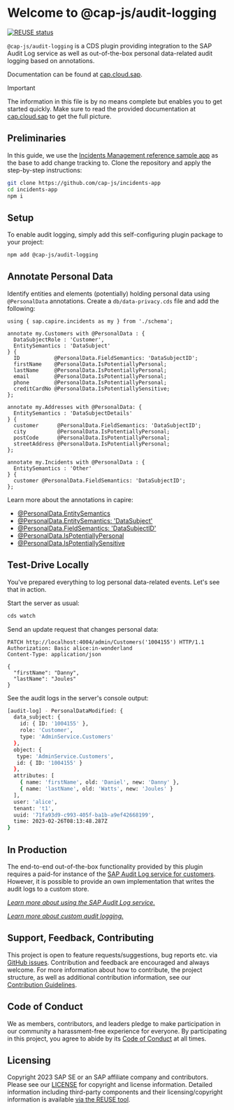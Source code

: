 # Welcome to @cap-js/audit-logging
[![REUSE status](https://api.reuse.software/badge/github.com/cap-js/audit-logging)](https://api.reuse.software/info/github.com/cap-js/audit-logging)

`@cap-js/audit-logging` is a CDS plugin providing integration to the SAP Audit Log service as well as out-of-the-box personal data-related audit logging based on annotations.

Documentation can be found at [cap.cloud.sap](https://cap.cloud.sap/docs/guides/data-privacy). 

> [!IMPORTANT]
> The information in this file is by no means complete but enables you to get started quickly. Make sure to read the provided documentation at [cap.cloud.sap](https://cap.cloud.sap/docs/guides/data-privacy) to get the full picture. 


## Preliminaries

In this guide, we use the [Incidents Management reference sample app](https://github.com/cap-js/incidents-app) as the base to add change tracking to. Clone the repository and apply the step-by-step instructions:

```sh
git clone https://github.com/cap-js/incidents-app
cd incidents-app
npm i
```

## Setup
To enable audit logging, simply add this self-configuring plugin package to your project:

```sh
npm add @cap-js/audit-logging
```

## Annotate Personal Data
Identify entities and elements (potentially) holding personal data using `@PersonalData` annotations. Create a `db/data-privacy.cds` file and add the following:

```cds
using { sap.capire.incidents as my } from './schema';

annotate my.Customers with @PersonalData : {
  DataSubjectRole : 'Customer',
  EntitySemantics : 'DataSubject'
} {
  ID           @PersonalData.FieldSemantics: 'DataSubjectID';
  firstName    @PersonalData.IsPotentiallyPersonal;
  lastName     @PersonalData.IsPotentiallyPersonal;
  email        @PersonalData.IsPotentiallyPersonal;
  phone        @PersonalData.IsPotentiallyPersonal;
  creditCardNo @PersonalData.IsPotentiallySensitive;
};

annotate my.Addresses with @PersonalData: {
  EntitySemantics : 'DataSubjectDetails'
} {
  customer      @PersonalData.FieldSemantics: 'DataSubjectID';
  city          @PersonalData.IsPotentiallyPersonal;
  postCode      @PersonalData.IsPotentiallyPersonal;
  streetAddress @PersonalData.IsPotentiallyPersonal;
};

annotate my.Incidents with @PersonalData : {
  EntitySemantics : 'Other'
} {
  customer @PersonalData.FieldSemantics: 'DataSubjectID';
};

```
Learn more about the annotations in capire:
- [@PersonalData.EntitySemantics](https://cap.cloud.sap/docs/guides/data-privacy/annotations#entitysemantics)
- [@PersonalData.EntitySemantics: 'DataSubject'](https://cap.cloud.sap/docs/guides/data-privacy/annotations#datasubjectrole)
- [@PersonalData.FieldSemantics: 'DataSubjectID'](https://cap.cloud.sap/docs/guides/data-privacy/annotations#fieldsemantics-datasubjectid)
- [@PersonalData.IsPotentiallyPersonal](https://cap.cloud.sap/docs/guides/data-privacy/annotations#ispotentiallypersonal)
- [@PersonalData.IsPotentiallySensitive](https://cap.cloud.sap/docs/guides/data-privacy/annotations#ispotentiallysensitive)


## Test-Drive Locally
You've prepared everything to log personal data-related events. Let's see that in action.

Start the server as usual:
```sh
cds watch
```

Send an update request that changes personal data:
```http
PATCH http://localhost:4004/admin/Customers('1004155') HTTP/1.1
Authorization: Basic alice:in-wonderland
Content-Type: application/json

{
  "firstName": "Danny",
  "lastName": "Joules"
}
```

See the audit logs in the server's console output:
```sh
[audit-log] - PersonalDataModified: {
  data_subject: {
    id: { ID: '1004155' },
    role: 'Customer',
    type: 'AdminService.Customers'
  },
  object: {
   type: 'AdminService.Customers',
   id: { ID: '1004155' }
  },
  attributes: [
    { name: 'firstName', old: 'Daniel', new: 'Danny' },
    { name: 'lastName', old: 'Watts', new: 'Joules' }
  ],
  user: 'alice',
  tenant: 't1',
  uuid: '71fa93d9-c993-405f-ba1b-a9ef42668199',
  time: 2023-02-26T08:13:48.287Z
}
```


## In Production

The end-to-end out-of-the-box functionality provided by this plugin requires a paid-for instance of the [SAP Audit Log service for customers](https://help.sap.com/docs/btp/sap-business-technology-platform/audit-log-write-api-for-customers?locale=en-US). However, it is possible to provide an own implementation that writes the audit logs to a custom store.

[_Learn more about using the SAP Audit Log service._](https://cap.cloud.sap/docs/guides/data-privacy/audit-logging#use-sap-audit-log-service)

[_Learn more about custom audit logging._](https://cap.cloud.sap/docs/guides/data-privacy/audit-logging#custom-audit-logging)

## Support, Feedback, Contributing

This project is open to feature requests/suggestions, bug reports etc. via [GitHub issues](https://github.com/cap-js/audit-logging/issues). Contribution and feedback are encouraged and always welcome. For more information about how to contribute, the project structure, as well as additional contribution information, see our [Contribution Guidelines](CONTRIBUTING.md).

## Code of Conduct

We as members, contributors, and leaders pledge to make participation in our community a harassment-free experience for everyone. By participating in this project, you agree to abide by its [Code of Conduct](CODE_OF_CONDUCT.md) at all times.

## Licensing

Copyright 2023 SAP SE or an SAP affiliate company and contributors. Please see our [LICENSE](LICENSE) for copyright and license information. Detailed information including third-party components and their licensing/copyright information is available [via the REUSE tool](https://api.reuse.software/info/github.com/cap-js/audit-logging).
